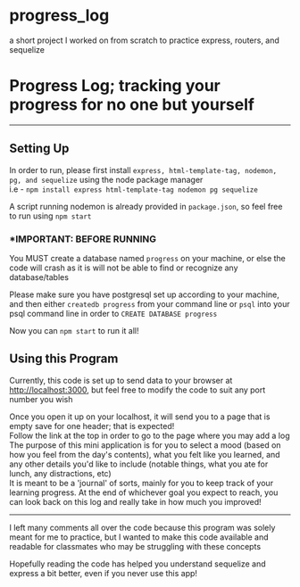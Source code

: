# progress_log
a short project I worked on from scratch to practice express, routers, and sequelize

<h1>Progress Log; tracking your progress for no one but yourself</h1>
<hr>
<h2>Setting Up</h2>
<p>In order to run, please first install <code>express, html-template-tag, nodemon, pg, and sequelize</code>
using the node package manager<br>i.e - <code>npm install express html-template-tag nodemon pg sequelize</code></p>
<p>A script running nodemon is already provided in <code>package.json</code>, so feel free to run using <code>npm start</code><p>
<h3>*IMPORTANT: BEFORE RUNNING</h3>
<p>You MUST create a database named <code>progress</code> on your machine, or else the code will crash as it is will not be able to find or recognize any database/tables</p>
<p>Please make sure you have postgresql set up according to your machine, and then either <code>createdb progress</code> from your command line or <code>psql</code>
into your psql command line in order to <code>CREATE DATABASE progress</code></p>
<p>Now you can <code>npm start</code> to run it all!
<h2>Using this Program</h2>
<p>Currently, this code is set up to send data to your browser at <a href='http://localhost:3000'>http://localhost:3000</a>, but feel free to modify the code to suit any port number you wish</p>
<p>Once you open it up on your localhost, it will send you to a page that is empty save for one header; that is expected!<br>
Follow the link at the top in order to go to the page where you may add a log<br>
The purpose of this mini application is for you to select a mood (based on how you feel from the day's contents), what you felt like you learned, and any other details you'd like to include (notable things, what you ate for lunch, any distractions, etc)<br>
It is meant to be a 'journal' of sorts, mainly for you to keep track of your learning progress. At the end of whichever goal you expect to reach, you can look back on this log and really take in how much you improved!</p>
<hr>
<p>I left many comments all over the code because this program was solely meant for me to practice, but I wanted to make this code available and readable for classmates who may be struggling with these concepts</p>
<p>Hopefully reading the code has helped you understand sequelize and express a bit better, even if you never use this app!</p>

